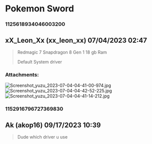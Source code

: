# Pokemon Sword
### 1125618934046003200
## xX_Leon_Xx (xx_leon_xx) 07/04/2023 02:47 

> Redmagic 7
> Snapdragon 8 Gen 1
> 18 gb Ram
> 
> Default System driver
### Attachments: 
![Screenshot_yuzu_2023-07-04-04-41-00-974.jpg](https://yuzudiscordbackup.s3.us-west-2.amazonaws.com/files-media/1125618934046003200_Screenshot_yuzu_2023-07-04-04-41-00-974.jpg)
![Screenshot_yuzu_2023-07-04-04-42-52-225.jpg](https://yuzudiscordbackup.s3.us-west-2.amazonaws.com/files-media/1125618934046003200_Screenshot_yuzu_2023-07-04-04-42-52-225.jpg)
![Screenshot_yuzu_2023-07-04-04-41-14-212.jpg](https://yuzudiscordbackup.s3.us-west-2.amazonaws.com/files-media/1125618934046003200_Screenshot_yuzu_2023-07-04-04-41-14-212.jpg)

### 1152916796727369830
## Ak (akop16) 09/17/2023 10:39 

> Dude which driver u use

